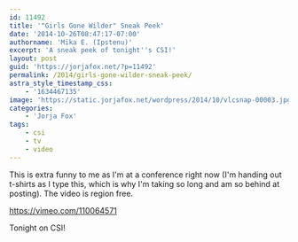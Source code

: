 ```yaml
---
id: 11492
title: '"Girls Gone Wilder" Sneak Peek'
date: '2014-10-26T08:47:17-07:00'
authorname: 'Mika E. (Ipstenu)'
excerpt: 'A sneak peek of tonight''s CSI!'
layout: post
guid: 'https://jorjafox.net/?p=11492'
permalink: /2014/girls-gone-wilder-sneak-peek/
astra_style_timestamp_css:
    - '1634467135'
image: 'https://static.jorjafox.net/wordpress/2014/10/vlcsnap-00003.jpg'
categories:
    - 'Jorja Fox'
tags:
    - csi
    - tv
    - video
---
```


This is extra funny to me as I'm at a conference right now (I'm handing out t-shirts as I type this, which is why I'm taking so long and am so behind at posting). The video is region free.

https://vimeo.com/110064571

Tonight on CSI!
